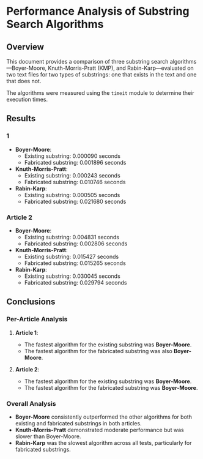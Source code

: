 # Performance Analysis of Substring Search Algorithms

## Overview
This document provides a comparison of three substring search algorithms—Boyer-Moore, Knuth-Morris-Pratt (KMP), and Rabin-Karp—evaluated on two text files for two types of substrings: one that exists in the text and one that does not.

The algorithms were measured using the `timeit` module to determine their execution times.

## Results

###  1
- **Boyer-Moore**:
  - Existing substring: 0.000090 seconds
  - Fabricated substring: 0.001896 seconds
- **Knuth-Morris-Pratt**:
  - Existing substring: 0.000243 seconds
  - Fabricated substring: 0.010746 seconds
- **Rabin-Karp**:
  - Existing substring: 0.000505 seconds
  - Fabricated substring: 0.021680 seconds

### Article 2
- **Boyer-Moore**:
  - Existing substring: 0.004831 seconds
  - Fabricated substring: 0.002806 seconds
- **Knuth-Morris-Pratt**:
  - Existing substring: 0.015427 seconds
  - Fabricated substring: 0.015265 seconds
- **Rabin-Karp**:
  - Existing substring: 0.030045 seconds
  - Fabricated substring: 0.029794 seconds

## Conclusions

### Per-Article Analysis
1. **Article 1**:
   - The fastest algorithm for the existing substring was **Boyer-Moore**.
   - The fastest algorithm for the fabricated substring was also **Boyer-Moore**.

2. **Article 2**:
   - The fastest algorithm for the existing substring was **Boyer-Moore**.
   - The fastest algorithm for the fabricated substring was **Boyer-Moore**.

### Overall Analysis
- **Boyer-Moore** consistently outperformed the other algorithms for both existing and fabricated substrings in both articles.
- **Knuth-Morris-Pratt** demonstrated moderate performance but was slower than Boyer-Moore.
- **Rabin-Karp** was the slowest algorithm across all tests, particularly for fabricated substrings.